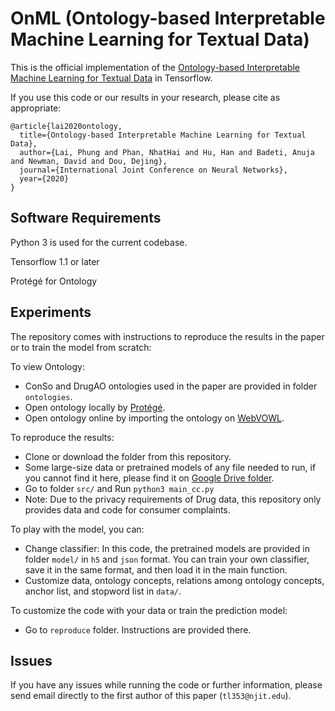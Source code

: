 # OnML (Ontology-based Interpretable Machine Learning for Textual Data)

This is the official implementation of the [Ontology-based Interpretable Machine Learning for Textual Data](https://arxiv.org/pdf/2004.00204.pdf) in Tensorflow.

If you use this code or our results in your research, please cite as appropriate:

```
@article{lai2020ontology,
  title={Ontology-based Interpretable Machine Learning for Textual Data},
  author={Lai, Phung and Phan, NhatHai and Hu, Han and Badeti, Anuja and Newman, David and Dou, Dejing},
  journal={International Joint Conference on Neural Networks},
  year={2020}
}
```


## Software Requirements

Python 3 is used for the current codebase.

Tensorflow 1.1 or later

Protégé for Ontology


## Experiments
The repository comes with instructions to reproduce the results in the paper or to train the model from scratch:

To view Ontology:
+ ConSo and DrugAO ontologies used in the paper are provided in folder `ontologies`.
+ Open ontology locally by [Protégé](https://protege.stanford.edu/products.php).
+ Open ontology online by importing the ontology on [WebVOWL](http://vowl.visualdataweb.org/webvowl.html).

To reproduce the results:
+ Clone or download the folder from this repository.
+ Some large-size data or pretrained models of any file needed to run, if you cannot find it here, please find it on [Google Drive folder](https://drive.google.com/drive/folders/17w6RLR5pTG8BfXN-039YWBMnJWrYGKmK?usp=sharing). 
+ Go to folder `src/` and Run `python3 main_cc.py`
+ Note: Due to the privacy requirements of Drug data, this repository only provides data and code for consumer complaints. 

To play with the model, you can:
+ Change classifier: In this code, the pretrained models are provided in folder `model/` in `h5` and `json` format. You can train your own classifier, save it in the same format, and then load it in the main function.
+ Customize data, ontology concepts, relations among ontology concepts, anchor list, and stopword list in `data/`.

To customize the code with your data or train the prediction model:
+ Go to `reproduce` folder. Instructions are provided there. 

## Issues
If you have any issues while running the code or further information, please send email directly to the first author of this paper (`tl353@njit.edu`). 
